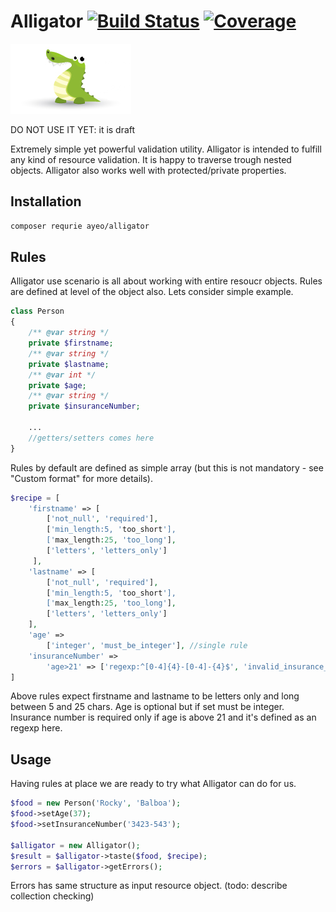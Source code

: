 # Alligator [![Build Status](https://travis-ci.org/ayeo/alligator.svg?branch=master)](https://travis-ci.org/ayeo/alligator) [![Coverage](https://codecov.io/gh/ayeo/alligator/branch/master/graph/badge.svg)](https://codecov.io/gh/ayeo/alligator)
![Logo](alligator.png) 

DO NOT USE IT YET: it is draft 

Extremely simple yet powerful validation utility. Alligator is intended to fulfill any kind of resource validation.
 It is happy to traverse trough nested objects. Alligator also works well with protected/private properties.

## Installation

```bash
composer requrie ayeo/alligator
```

## Rules

Alligator use scenario is all about working with entire resoucr objects. Rules are defined at level of the object also.
Lets consider simple example.
```php
class Person 
{
    /** @var string */
    private $firstname;
    /** @var string */
    private $lastname;
    /** @var int */
    private $age;
    /** @var string */
    private $insuranceNumber;
    
    ...
    //getters/setters comes here
}
```
Rules by default are defined as simple array (but this is not mandatory - see "Custom format" for more details).
```php
$recipe = [
    'firstname' => [
        ['not_null', 'required'],
        ['min_length:5, 'too_short'],
        ['max_length:25, 'too_long'],
        ['letters', 'letters_only']
     ],
    'lastname' => [
        ['not_null', 'required'],
        ['min_length:5, 'too_short'],
        ['max_length:25, 'too_long'],
        ['letters', 'letters_only']
    ],
    'age' => 
        ['integer', 'must_be_integer'], //single rule
    'insuranceNumber' =>
        'age>21' => ['regexp:^[0-4]{4}-[0-4]-{4}$', 'invalid_insurance_number']
]
```
Above rules expect firstname and lastname to be letters only and long between 5 and 25 chars. Age is optional but
if set must be integer. Insurance number is required only if age is above 21 and it's defined as an regexp here. 

## Usage

Having rules at place we are ready to try what Alligator can do for us.
```php
$food = new Person('Rocky', 'Balboa');
$food->setAge(37);
$food->setInsuranceNumber('3423-543'); 

$alligator = new Alligator();
$result = $alligator->taste($food, $recipe);
$errors = $alligator->getErrors();
```
Errors has same structure as input resource object.  (todo: describe collection checking)

